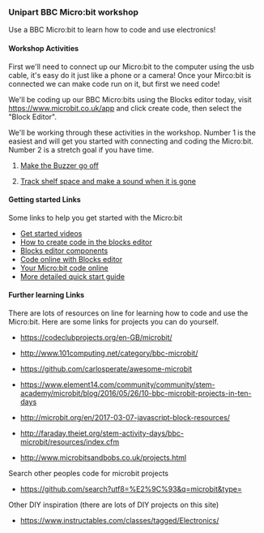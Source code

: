 ### Unipart BBC Micro:bit workshop

Use a BBC Micro:bit to learn how to code and use electronics!

#### Workshop Activities
First we'll need to connect up our Micro:bit to the computer using the usb cable, it's easy do it just like a phone or a camera! Once your Mirco:bit is connected we can make code run on it, but first we need code!

We'll be coding up our BBC Micro:bits using the Blocks editor today, visit https://www.microbit.co.uk/app and click create code, then select the "Block Editor".

We'll be working through these activities in the workshop. Number 1 is the easiest and will get you started with connecting and coding the Micro:bit. Number 2 is a stretch goal if you have time.

1. [Make the Buzzer go off](https://github.com/camallen/unipart_bbc_microbit/blob/master/activity_1.md)

1. [Track shelf space and make a sound when it is gone](https://github.com/camallen/unipart_bbc_microbit/blob/master/activity_2.md)

#### Getting started Links

Some links to help you get started with the Micro:bit

+ [Get started videos](https://www.microbit.co.uk/getting-started)
+ [How to create code in the blocks editor](https://www.microbit.co.uk/blocks/editor)
+ [Blocks editor components](https://www.microbit.co.uk/blocks/contents)
+ [Code online with Blocks editor](https://pxt.microbit.org/?lang=en)
+ [Your Micro:bit code online](https://www.microbit.co.uk/app)
+ [More detailed quick start guide](https://microbit0.blob.core.windows.net/pub/tovulwsd/Quick-Start-Guide-for-Teachers.pdf)

#### Further learning Links

There are lots of resources on line for learning how to code and use the Micro:bit. Here are some links for projects you can do yourself.

+ https://codeclubprojects.org/en-GB/microbit/

+ http://www.101computing.net/category/bbc-microbit/

+ https://github.com/carlosperate/awesome-microbit

+ https://www.element14.com/community/community/stem-academy/microbit/blog/2016/05/26/10-bbc-microbit-projects-in-ten-days

+ http://microbit.org/en/2017-03-07-javascript-block-resources/

+ http://faraday.theiet.org/stem-activity-days/bbc-microbit/resources/index.cfm

+ http://www.microbitsandbobs.co.uk/projects.html

Search other peoples code for microbit projects
+ https://github.com/search?utf8=%E2%9C%93&q=microbit&type=

Other DIY inspiration (there are lots of DIY projects on this site)
+ https://www.instructables.com/classes/tagged/Electronics/
